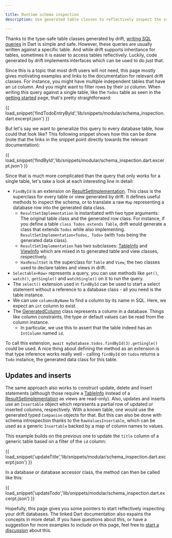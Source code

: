 ```yaml
---

title: Runtime schema inspection
description: Use generated table classes to reflectively inspect the schema of your database.

---
```




Thanks to the type-safe table classes generated by drift, [writing SQL queries](../dart_api/select.md) in Dart
is simple and safe.
However, these queries are usually written against a specific table. And while drift supports inheritance for tables, sometimes it is easier
to access tables reflectively. Luckily, code generated by drift implements interfaces which can be used to do just that.

Since this is a topic that most drift users will not need, this page mostly gives motivating examples and links to the documentation for relevant
drift classes.
For instance, you might have multiple independent tables that have an `id` column. And you might want to filter rows by their `id` column.
When writing this query against a single table, like the `Todos` table as seen in the [getting started]('../setup.md') page,
that's pretty straightforward:

{{ load_snippet('findTodoEntryById','lib/snippets/modular/schema_inspection.dart.excerpt.json') }}

But let's say we want to generalize this query to every database table, how could that look like?
This following snippet shows how this can be done (note that the links in the snippet point directly towards the relevant documentation):

{{ load_snippet('findById','lib/snippets/modular/schema_inspection.dart.excerpt.json') }}

Since that is much more complicated than the query that only works for a single table, let's take a look at each interesting line in detail:

 - `FindById` is an extension on [ResultSetImplementation]. This class is the superclass for every table or view generated by drift.
   It defines useful methods to inspect the schema, or to translate a raw `Map` representing a database row into the generated data class.
   - `ResultSetImplementation` is instantiated with two type arguments: The original table class and the generated row class.
    For instance, if you define a table `class Todos extends Table`, drift would generate a class that extends `Todos` while also implementing.
    `ResultSetImplementation<Todos, Todo>` (with `Todo` being the generated data class).
   - `ResultSetImplementation` has two subclasses: [TableInfo] and [ViewInfo] which are mixed in to generated table and view classes, respectively.
   - `HasResultSet` is the superclass for `Table` and `View`, the two classes used to declare tables and views in drift.
- `Selectable<Row>` represents a query, you can use methods like `get()`, `watch()`, `getSingle()` and `watchSingle()` on it to run the query.
- The `select()` extension used in `findById` can be used to start a select statement without a reference to a database class - all you need is
  the table instance.
- We can use `columnsByName` to find a column by its name in SQL. Here, we expect an `int` column to exist.
- The [GeneratedColumn] class represents a column in a database. Things like column constraints, the type or default values can be read from the
  column instance.
  - In particular, we use this to assert that the table indeed has an `IntColumn` named `id`.

To call this extension, `await myDatabase.todos.findById(3).getSingle()` could be used.
A nice thing about defining the method as an extension is that type inference works really well - calling `findById` on `todos`
returns a `Todo` instance, the generated data class for this table.

## Updates and inserts

The same approach also works to construct update, delete and insert statements (although those require a [TableInfo] instead of a [ResultSetImplementation]
as views are read-only).
Also, updates and inserts use an `Insertable` object which represents a partial row of updated or
inserted columns, respectively.
With a known table, one would use the generated typed `Companion` objects for that.
But this can also be done with schema introspection thanks to the `RawValuesInsertable`, which
can be used as a generic `Insertable` backed by a map of column names to values.

This example builds on the previous one to update the `title` column of a generic table based on a filter
of the `id` column:

{{ load_snippet('updateTitle','lib/snippets/modular/schema_inspection.dart.excerpt.json') }}

In a database or database accessor class, the method can then be called like this:

{{ load_snippet('updateTodo','lib/snippets/modular/schema_inspection.dart.excerpt.json') }}

Hopefully, this page gives you some pointers to start reflectively inspecting your drift databases.
The linked Dart documentation also expains the concepts in more detail.
If you have questions about this, or have a suggestion for more examples to include on this page, feel free to [start a discussion](https://github.com/simolus3/drift/discussions/new?category=q-a) about this.

[ResultSetImplementation]: https://drift.simonbinder.eu/api/drift/resultsetimplementation-class
[TableInfo]: https://drift.simonbinder.eu/api/drift/tableinfo-mixin
[ViewInfo]: https://drift.simonbinder.eu/api/drift/viewinfo-class
[GeneratedColumn]: https://drift.simonbinder.eu/api/drift/generatedcolumn-class
